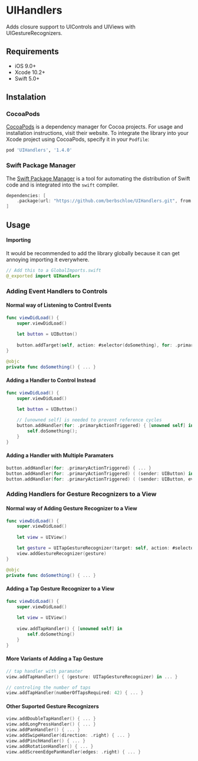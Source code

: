 # UIHandlers
Adds closure support to UIControls and UIViews with UIGestureRecognizers.

## Requirements

- iOS 9.0+
- Xcode 10.2+
- Swift 5.0+

## Instalation

### CocoaPods

[CocoaPods](https://cocoapods.org) is a dependency manager for Cocoa projects. For usage and installation instructions, visit their website. To integrate the library into your Xcode project using CocoaPods, specify it in your `Podfile`:

```ruby
pod 'UIHandlers', '1.4.0'
```

### Swift Package Manager

The [Swift Package Manager](https://swift.org/package-manager/) is a tool for automating the distribution of Swift code and is integrated into the `swift` compiler.

```swift
dependencies: [
    .package(url: "https://github.com/berbschloe/UIHandlers.git", from: "1.4.0")
]
```

## Usage

#### Importing
It would be recommended to add the library globally because it can get annoying importing it everywhere.

```swift
// Add this to a GlobalImports.swift
@_exported import UIHandlers
```

### Adding Event Handlers to Controls

#### Normal way of Listening to Control Events

```swift
func viewDidLoad() {
    super.viewDidLoad()
    
    let button = UIButton()
    
    button.addTarget(self, action: #selector(doSomething), for: .primaryActionTriggered)
}

@objc
private func doSomething() { ... }
```

#### Adding a Handler to Control Instead

```swift
func viewDidLoad() {
    super.viewDidLoad()
    
    let button = UIButton()

    // [unowned self] is needed to prevent reference cycles
    button.addHandler(for: .primaryActionTriggered) { [unowned self] in
        self.doSomething();
    }
}
```

#### Adding a Handler with Multiple Paramaters

```swift
button.addHandler(for: .primaryActionTriggered) { ... }
button.addHandler(for: .primaryActionTriggered) ( (sender: UIButton) in ... }
button.addHandler(for: .primaryActionTriggered) ( (sender: UIButton, event: UIEvent) in ... }
```
### Adding Handlers for Gesture Recognizers to a View

#### Normal way of Adding Gesture Recognizer to a View

```swift
func viewDidLoad() {
    super.viewDidLoad()
    
    let view = UIView()

    let gesture = UITapGestureRecognizer(target: self, action: #selector(doSomething))
    view.addGestureRecognizer(gesture)
}

@objc
private func doSomething() { ... }
```

#### Adding a Tap Gesture Recognizer to a View

```swift
func viewDidLoad() {
    super.viewDidLoad()
    
    let view = UIView()
    
    view.addTapHandler() { [unowned self] in
        self.doSomething()
    }
}
```

#### More Variants of Adding a Tap Gesture

```swift
// tap handler with paramater
view.addTapHandler() { (gesture: UITapGestureRecognizer) in ... }

// controling the number of taps
view.addTapHandler(numberOfTapsRequired: 42) { ... }
```

#### Other Suported Gesture Recognizers

```swift
view.addDoubleTapHandler() { ... }
view.addLongPressHandler() { ... }
view.addPanHandler() { ... }
view.addSwipeHandler(direction: .right) { ... }
view.addPinchHandler() { ... }
view.addRotationHandler() { ... }
view.addScreenEdgePanHandler(edges: .right) { ... } 
```
